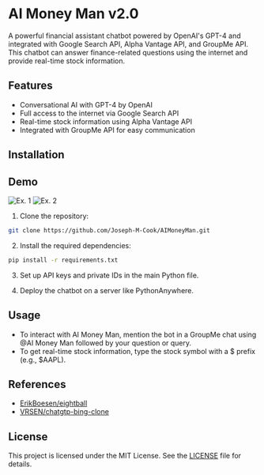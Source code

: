 # AI Money Man v2.0

A powerful financial assistant chatbot powered by OpenAI's GPT-4 and integrated with Google Search API, Alpha Vantage API, and GroupMe API. This chatbot can answer finance-related questions using the internet and provide real-time stock information.

## Features

- Conversational AI with GPT-4 by OpenAI
- Full access to the internet via Google Search API
- Real-time stock information using Alpha Vantage API
- Integrated with GroupMe API for easy communication
## Installation
## Demo
![Ex. 1](https://github.com/Joseph-M-Cook/AIMoneyMan/blob/469460ca05176c035dc30081bff44213d0119229/Demo1.jpg)
![Ex. 2](https://github.com/Joseph-M-Cook/AIMoneyMan/blob/962ca474ed1b6837578db4df74808ec9266d9742/Demo2.jpg)

1. Clone the repository:

```bash
git clone https://github.com/Joseph-M-Cook/AIMoneyMan.git
```
2. Install the required dependencies:

```bash 
pip install -r requirements.txt
```
3. Set up API keys and private IDs in the main Python file.

4. Deploy the chatbot on a server like PythonAnywhere.


## Usage
- To interact with AI Money Man, mention the bot in a GroupMe chat using @AI Money Man followed by your question or query.
- To get real-time stock information, type the stock symbol with a $ prefix (e.g., $AAPL).

## References

- [ErikBoesen/eightball](https://github.com/ErikBoesen/eightball)
- [VRSEN/chatgtp-bing-clone](https://github.com/VRSEN/chatgtp-bing-clone)



## License
This project is licensed under the MIT License. See the [LICENSE](./LICENSE) file for details.
